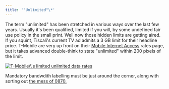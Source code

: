 ```yaml
---
title: '"Unlimited"\*'
---
```


The term "unlimited" has been stretched in various ways over the last
few years. Usually it's been qualified, limited if you will, by some
undefined fair use policy in the small print. Well now those hidden
limits are getting aired. If you squint, Tiscali's current TV ad admits
a 3 GB limit for their headline price. T-Mobile are very up front on
their [Mobile Internet
Access](http://www.t-mobile.co.uk/shop/mobile-broadband/data-plans/pay-monthly/)
rates page, but it takes advanced double-think to state "unlimited"
within 200 pixels of the limit.

[![T-Mobile\\\\'s limited unlimited data
rates](../../../uploads/2008/05/t-mobile-wnw-rates-300x300.jpg "t-mobile-wnw-rates")](../../../uploads/2008/05/t-mobile-wnw-rates.jpeg)

Mandatory bandwdith labelling must be just around the corner, along with
sorting out [the mess of
0870.](http://www.theregister.co.uk/2008/05/29/which_0870_numbers/ "DVLA, Tiscali, Barclays rake in phoneline cash")
